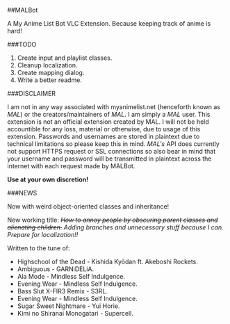 ##MALBot

A My Anime List Bot VLC Extension. Because keeping track of anime is hard!

###TODO

1. Create input and playlist classes.
2. Cleanup localization.
3. Create mapping dialog.
4. Write a better readme.

###DISCLAIMER

I am not in any way associated with myanimelist.net (henceforth known
as *MAL*) or the creators/maintainers of *MAL*. I am simply a *MAL* user.
This extension is not an official extension created by MAL. I will not
be held accountible for any loss, material or otherwise, due to usage
of this extension. Passwords and usernames are stored in plaintext due
to technical limitations so please keep this in mind. *MAL's* API does
currently not support HTTPS request or SSL connections so also bear in
mind that your username and password will be transmitted in plaintext
across the internet with each request made by MALBot.

**Use at your own discretion!**

###NEWS

Now with weird object-oriented classes and inheritance!

New working title:
~~*How to annoy people by obscuring parent classes and alienating children.*~~
*Adding branches and unnecessary stuff because I can. Prepare for localization!!*

Written to the tune of:
- Highschool of the Dead - Kishida Kyōdan ft. Akeboshi Rockets.
- Ambiguous - GARNiDELiA.
- Ala Mode - Mindless Self Indulgence.
- Evening Wear - Mindless Self Indulgence.
- Bass Slut X-FIR3 Remix - S3RL.
- Evening Wear - Mindless Self Indulgence.
- Sugar Sweet Nightmare - Yui Horie.
- Kimi no Shiranai Monogatari - Supercell.
